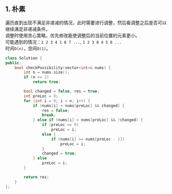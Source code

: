 ## 1. 朴素
遍历直到出现不满足非递减的情况，此时需要进行调整，然后看调整之后是否可以继续满足非递减条件。  
调整时使用贪心策略，优先修改能使调整后的当前位置的元素更小。  
可能遇到的情况：`1 2 3 4 1 6 7 ...`, `1 2 3 8 4 5 6 ...`  
时间`O(n)`，空间`O(1)`。  
```cpp
class Solution {
public:
    bool checkPossibility(vector<int>& nums) {
        int n = nums.size();
        if (n <= 2)
            return true;

        bool changed = false, res = true;
        int preLoc = 0;
        for (int i = 0; i < n; i++) {
            if (nums[i] < nums[preLoc] && changed) {
                res = false;
                break;
            } else if (nums[i] < nums[preLoc] && !changed) {
                if (preLoc == 0) 
                    preLoc = i;
                else {
                    if (nums[i] >= nums[preLoc - 1]) 
                        preLoc = i;
                }
                changed = true;
            } else 
                preLoc = i;
        }

        return res;
    }
};
```